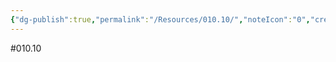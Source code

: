 ```yaml
---
{"dg-publish":true,"permalink":"/Resources/010.10/","noteIcon":"0","created":"2023-12-28T01:37:16.923+09:00","updated":"2024-01-01T00:39:33.039+09:00"}
---
```


#010.10
